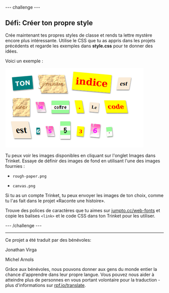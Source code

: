 --- challenge ---

## Défi: Créer ton propre style

Crée maintenant tes propres styles de classe et rends ta lettre mystère encore plus intéressante. Utilise le CSS que tu as appris dans les projets précédents et regarde les exemples dans **style.css** pour te donner des idées.

Voici un exemple :

![capture d'écran](images/letter-fonts-challenge3.png)

Tu peux voir les images disponibles en cliquant sur l'onglet Images dans Trinket. Essaye de définir des images de fond en utilisant l'une des images fournies :

+ `rough-paper.png`

+ `canvas.png`

Si tu as un compte Trinket, tu peux envoyer les images de ton choix, comme tu l'as fait dans le projet «Raconte une histoire».

Trouve des polices de caractères que tu aimes sur <a href="http://jumpto.cc/web-fonts" target="_blank">jumpto.cc/web-fonts</a> et copie les balises `<link>` et le code CSS dans ton Trinket pour les utiliser.

--- /challenge ---

***

Ce projet a été traduit par des bénévoles:

Jonathan Virga

Michel Arnols

Grâce aux bénévoles, nous pouvons donner aux gens du monde entier la chance d'apprendre dans leur propre langue. Vous pouvez nous aider à atteindre plus de personnes en vous portant volontaire pour la traduction - plus d'informations sur [rpf.io/translate](https://rpf.io/translate).